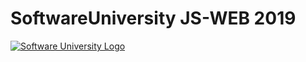 # SoftwareUniversity JS-WEB 2019

[![Software University Logo](https://goo.gl/KYm0Tz)](https://softuni.bg)

